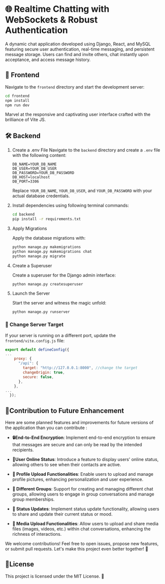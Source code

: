 # 🌐 Realtime Chatting with WebSockets & Robust Authentication

A dynamic chat application developed using Django, React, and MySQL featuring secure user authentication, real-time messaging, and persistent message storage. Users can find and invite others, chat instantly upon acceptance, and access message history.

## 🚀 Frontend

Navigate to the `frontend` directory and start the development server:

```bash
cd frontend
npm install
npm run dev

```

Marvel at the responsive and captivating user interface crafted with the brilliance of Vite JS.

## 🛠️ Backend

1. Create a .env File
Navigate to the `backend` directory and create a `.env` file with the following content:

    ```.env
    DB_NAME=YOUR_DB_NAME
    DB_USER=YOUR_DB_USER
    DB_PASSWORD=YOUR_DB_PASSWORD
    DB_HOST=localhost
    DB_PORT=3306
    ```

    Replace `YOUR_DB_NAME`, `YOUR_DB_USER`, and `YOUR_DB_PASSWORD` with your actual database credentials.

2. Install dependencies using following terminal commands:

    ```bash
    cd backend
    pip install -r requirements.txt
    ```

3. Apply Migrations

    Apply the database migrations with:

    ```bash
    python manage.py makemigrations
    python manage.py makemigrations chat
    python manage.py migrate 
    ```

4. Create a Superuser

    Create a superuser for the Django admin interface:

    ```bash
    python manage.py createsuperuser 
    ```

5. Launch the Server

    Start the server and witness the magic unfold:

    ```bash
    python manage.py runserver
    ```

### 🔄 Change Server Target

If your server is running on a different port, update the `frontend/vite.config.js` file:

```js
export default defineConfig({
...
    proxy: {
      "/api": {
        target: "http://127.0.0.1:8000", //change the target
        changeOrigin: true,
        secure: false,
      },
    },
...
  });

```

## 🚀Contribution to Future Enhancement

Here are some planned features and improvements for future versions of the application than you can contribute :

- **🔒End-to-End Encryption**: Implement end-to-end encryption to ensure that messages are secure and can only be read by the intended recipients.

- **👤User Online Status**: Introduce a feature to display users' online status, allowing others to see when their contacts are active.

- **📸 Profile Upload Functionalities**: Enable users to upload and manage profile pictures, enhancing personalization and user experience.

- **💬 Different Groups**: Support for creating and managing different chat groups, allowing users to engage in group conversations and manage group memberships.

- **🔄 Status Updates**: Implement status update functionality, allowing users to share and update their current status or mood.

- **📂 Media Upload Functionalities**: Allow users to upload and share media files (images, videos, etc.) within chat conversations, enhancing the richness of interactions.

We welcome contributions! Feel free to open issues, propose new features, or submit pull requests. Let's make this project even better together! 🎉

## 📝License

This project is licensed under the MIT License. 🚀
